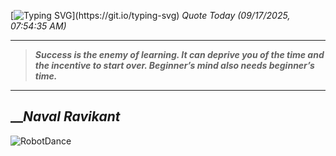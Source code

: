 [![Typing SVG](https://readme-typing-svg.herokuapp.com?font=Press+Start+2P&color=C2F784&size=35&width=900&height=100&lines=Hello+World%2C+I'm+Hung+!)](https://git.io/typing-svg) 
_Quote Today (09/17/2025, 07:54:35 AM)_
___
>**_Success is the enemy of learning. It can deprive you of the time and the incentive to start over. Beginner’s mind also needs beginner’s time._**
___

## __**_Naval Ravikant_**

![RobotDance](src/assets/images/robot-dancing-dribble.gif?style=center)

